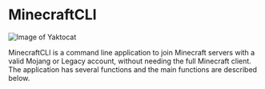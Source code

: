 # MinecraftCLI

![Image of Yaktocat](https://github.com/major-leopard/MinecraftCLI/blob/master/MinecraftCLI_mascot.png)

MinecraftCLI is a command line application to join Minecraft servers with a valid Mojang or Legacy account, without needing the full Minecraft client. The application has several functions and the main functions are described below.

